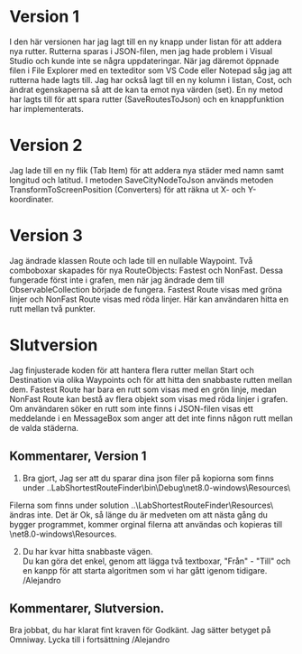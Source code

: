 # Version 1
I den här versionen har jag lagt till en ny knapp under listan för att addera nya rutter. Rutterna sparas i JSON-filen, men jag hade problem i Visual Studio och kunde inte se några uppdateringar. När jag däremot öppnade filen i File Explorer med en texteditor som VS Code eller Notepad såg jag att rutterna hade lagts till.
Jag har också lagt till en ny kolumn i listan, Cost, och ändrat egenskaperna så att de kan ta emot nya värden (set). En ny metod har lagts till för att spara rutter (SaveRoutesToJson) och en knappfunktion har implementerats.

# Version 2
Jag lade till en ny flik (Tab Item) för att addera nya städer med namn samt longitud och latitud. I metoden SaveCityNodeToJson används metoden TransformToScreenPosition (Converters) för att räkna ut X- och Y-koordinater.

# Version 3
Jag ändrade klassen Route och lade till en nullable Waypoint. Två comboboxar skapades för nya RouteObjects: Fastest och NonFast. Dessa fungerade först inte i grafen, men när jag ändrade dem till ObservableCollection började de fungera.
Fastest Route visas med gröna linjer och NonFast Route visas med röda linjer. Här kan användaren hitta en rutt mellan två punkter.

# Slutversion
Jag finjusterade koden för att hantera flera rutter mellan Start och Destination via olika Waypoints och för att hitta den snabbaste rutten mellan dem.
Fastest Route har bara en rutt som visas med en grön linje, medan NonFast Route kan bestå av flera objekt som visas med röda linjer i grafen. Om användaren söker en rutt som inte finns i JSON-filen visas ett meddelande i en MessageBox som anger att det inte finns någon rutt mellan de valda städerna.

## Kommentarer, Version 1
1. Bra gjort, Jag ser att du sparar dina json filer på kopiorna som finns under ..LabShortestRouteFinder\bin\Debug\net8.0-windows\Resources\

Filerna som finns under solution ..\LabShortestRouteFinder\Resources\ ändras inte. 
Det är Ok, så länge du är medveten om att nästa gång du bygger programmet, kommer orginal filerna att användas och kopieras till \net8.0-windows\Resources\.

2. Du har kvar hitta snabbaste vägen.  
Du kan göra det enkel, genom att lägga två textboxar, "Från" - "Till" och en kanpp för att starta algoritmen som vi har gått igenom tidigare.
/Alejandro

## Kommentarer, Slutversion.
Bra jobbat, du har klarat fint kraven för Godkänt. Jag sätter betyget på Omniway.
Lycka till i fortsättning
/Alejandro
